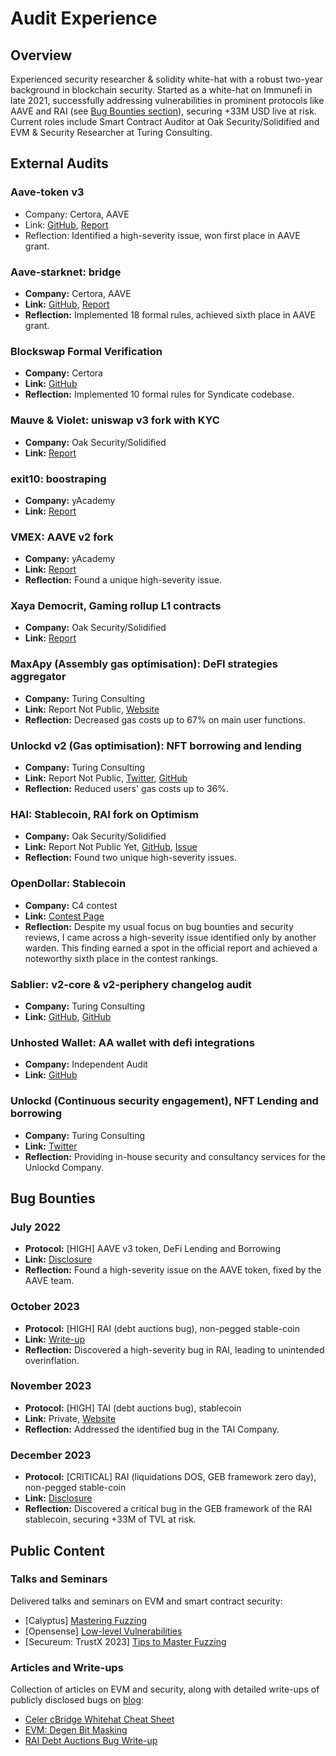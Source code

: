 # Audit Experience

## Overview
Experienced security researcher & solidity white-hat with a robust two-year background in blockchain security. Started as a white-hat on Immunefi in late 2021, successfully addressing vulnerabilities in prominent protocols like AAVE and RAI (see [Bug Bounties section](#bounties)), securing +33M USD live at risk. Current roles include Smart Contract Auditor at Oak Security/Solidified and EVM & Security Researcher at Turing Consulting. 

## External Audits

### Aave-token v3
- Company: Certora, AAVE
- Link: [GitHub](https://github.com/Elpacos/aave-token-v3/tree/certora-community), [Report](https://github.com/Certora/aave-token-v3/blob/main/certora/reports/Formal_Verification_Report_AAVE_Token_V3.pdf)
- Reflection: Identified a high-severity issue, won first place in AAVE grant.

### Aave-starknet: bridge
- **Company:** Certora, AAVE
- **Link:** [GitHub](https://github.com/Elpacos/aave-token-v3/tree/certora-community), [Report](https://github.com/aave-starknet-project/aave-starknet-bridge/blob/main/audit/certora_report.pdf)
- **Reflection:** Implemented 18 formal rules, achieved sixth place in AAVE grant.

### Blockswap Formal Verification
- **Company:** Certora
- **Link:** [GitHub](https://github.com/Certora/2023-01-blockswap-fv/blob/certora/certora/specs/Syndicate.spec)
- **Reflection:** Implemented 10 formal rules for Syndicate codebase.

### Mauve & Violet: uniswap v3 fork with KYC
- **Company:** Oak Security/Solidified
- **Link:** [Report](https://github.com/solidified-platform/audits/blob/master/Audit%20Report%20-%20Mauve.pdf)

### exit10: boostraping
- **Company:** yAcademy
- **Link:** [Report](https://reports.yaudit.dev/reports/04-2023-Exit10/)

### VMEX: AAVE v2 fork
- **Company:** yAcademy
- **Link:** [Report](https://reports.yaudit.dev/reports/06-2023-VMEX/)
- **Reflection:** Found a unique high-severity issue.

### Xaya Democrit, Gaming rollup L1 contracts
- **Company:** Oak Security/Solidified
- **Link:** [Report](https://github.com/solidified-platform/audits/blob/master/Audit%20Report%20-%20Xaya%20Democrit.pdf)

### MaxApy (Assembly gas optimisation): DeFI strategies aggregator
- **Company:** Turing Consulting
- **Link:** Report Not Public, [Website](https://goerli.maxapy.io/)
- **Reflection:** Decreased gas costs up to 67% on main user functions.

### Unlockd v2 (Gas optimisation): NFT borrowing and lending
- **Company:** Turing Consulting
- **Link:** Report Not Public, [Twitter](https://twitter.com/Unlockd_Finance), [GitHub](https://github.com/UnlockdFinance/unlockd)
- **Reflection:** Reduced users' gas costs up to 36%.

### HAI: Stablecoin, RAI fork on Optimism
- **Company:** Oak Security/Solidified
- **Link:** Report Not Public Yet, [GitHub](https://github.com/hai-on-op/core), [Issue](https://x.com/DeFi_Wonderland/status/1733179127690059909?s=20)
- **Reflection:** Found two unique high-severity issues.

### OpenDollar: Stablecoin
- **Company:** C4 contest
- **Link:** [Contest Page](https://code4rena.com/audits/2023-10-open-dollar#top)
- **Reflection:** Despite my usual focus on bug bounties and security reviews, I came across a high-severity issue identified only by another warden. This finding earned a spot in the official report and achieved a noteworthy sixth place in the contest rankings.

### Sablier: v2-core & v2-periphery changelog audit
- **Company:** Turing Consulting
- **Link:** [GitHub](https://github.com/sablier-labs/audits/blob/main/v2-core/turing-2023-11-30.pdf), [GitHub](https://github.com/sablier-labs/audits/blob/main/v2-periphery/turing-2023-11-30.pdf)

### Unhosted Wallet: AA wallet with defi integrations
- **Company:** Independent Audit
- **Link:** [GitHub](https://github.com/Unhosted-Wallet/unhosted-modules/blob/main/defi-strategies/audits/Unhosted_Wallet_Modules_Security_Review_Report_vnmrtz(final).pdf)

### Unlockd (Continuous security engagement), NFT Lending and borrowing
- **Company:** Turing Consulting
- **Link:** [Twitter](https://twitter.com/Unlockd_Finance)
- **Reflection:** Providing in-house security and consultancy services for the Unlockd Company.

## <a name="bounties">Bug Bounties</a>

### July 2022
- **Protocol:** [HIGH] AAVE v3 token, DeFi Lending and Borrowing
- **Link:** [Disclosure](https://x.com/vn_martinez_/status/1683505277818003458?s=20)
- **Reflection:** Found a high-severity issue on the AAVE token, fixed by the AAVE team.

### October 2023
- **Protocol:** [HIGH] RAI (debt auctions bug), non-pegged stable-coin
- **Link:** [Write-up](https://mirror.xyz/vnmrtz.eth/WXm4QJFInoB992czPniFbQyAkGUkdoaSd5zEjK5uRIo)
- **Reflection:** Discovered a high-severity bug in RAI, leading to unintended overinflation.

### November 2023
- **Protocol:** [HIGH] TAI (debt auctions bug), stablecoin
- **Link:** Private, [Website](https://tai.money)
- **Reflection:** Addressed the identified bug in the TAI Company.

### December 2023
- **Protocol:** [CRITICAL] RAI (liquidations DOS, GEB framework zero day), non-pegged stable-coin
- **Link:** [Disclosure](https://x.com/vn_martinez_/status/1733242624117477790?s=20)
- **Reflection:** Discovered a critical bug in the GEB framework of the RAI stablecoin, securing +33M of TVL at risk.

## Public Content

### Talks and Seminars
Delivered talks and seminars on EVM and smart contract security:
- [Calyptus] [Mastering Fuzzing](https://github.com/Elpacos/mastering-fuzzing)
- [Opensense] [Low-level Vulnerabilities](https://www.youtube.com/watch?v=13YQZ9E05tQ&t=1758s)
- [Secureum: TrustX 2023] [Tips to Master Fuzzing](https://www.youtube.com/watch?v=gUIZUOBXJvo&t=282s)

### Articles and Write-ups
Collection of articles on EVM and security, along with detailed write-ups of publicly disclosed bugs on [blog](https://mirror.xyz/vnmrtz.eth):
- [Celer cBridge Whitehat Cheat Sheet](https://mirror.xyz/vnmrtz.eth/1oIa86KEaaO-6eonwOqs1lV8SN8cgjKufIAT1b8TtyA)
- [EVM: Degen Bit Masking](https://mirror.xyz/vnmrtz.eth/AoLcp1c_-gxxvGQyIjnvWouXRyIqt8Q9JULv4Mz7Jsk)
- [RAI Debt Auctions Bug Write-up](https://mirror.xyz/vnmrtz.eth/WXm4QJFInoB992czPniFbQyAkGUkdoaSd5zEjK5uRIo)
